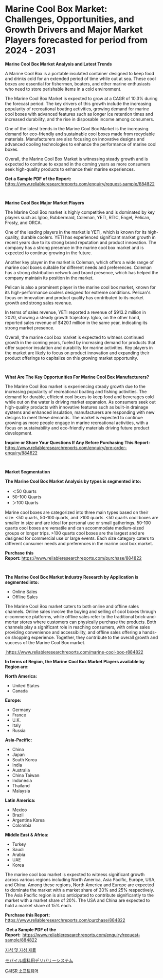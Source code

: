 <p><h1>Marine Cool Box Market: Challenges, Opportunities, and Growth Drivers and Major Market Players forecasted for period from 2024 - 2031</h1></p><p><strong>Marine Cool Box Market Analysis and Latest Trends</strong></p>
<p><p>A Marine Cool Box is a portable insulated container designed to keep food and drinks cold for an extended period of time while out at sea. These cool boxes are essential for fishermen, boaters, and other marine enthusiasts who need to store perishable items in a cold environment.</p><p>The Marine Cool Box Market is expected to grow at a CAGR of 10.3% during the forecast period. The key drivers of this growth include the increasing popularity of recreational boating activities, growing demand for marine cool boxes with advanced features such as longer ice retention times and increased durability, and the rise in disposable income among consumers.</p><p>One of the latest trends in the Marine Cool Box Market is the increasing demand for eco-friendly and sustainable cool boxes made from recyclable materials. Manufacturers are also focusing on innovative designs and advanced cooling technologies to enhance the performance of marine cool boxes.</p><p>Overall, the Marine Cool Box Market is witnessing steady growth and is expected to continue to expand in the coming years as more consumers seek high-quality products to enhance their marine experiences.</p></p>
<p><strong>Get a Sample PDF of the Report:&nbsp;</strong> <a href="https://www.reliableresearchreports.com/enquiry/request-sample/884822">https://www.reliableresearchreports.com/enquiry/request-sample/884822</a></p>
<p>&nbsp;</p>
<p><strong>Marine Cool Box Major Market Players</strong></p>
<p><p>The Marine Cool Box market is highly competitive and is dominated by key players such as Igloo, Rubbermaid, Coleman, YETI, RTIC, Engel, Pelican, Frosty, and ORCA. </p><p>One of the leading players in the market is YETI, which is known for its high-quality, durable coolers. YETI has experienced significant market growth in recent years due to its strong brand reputation and product innovation. The company has a strong presence in the marine cool box market and is expected to continue growing in the future.</p><p>Another key player in the market is Coleman, which offers a wide range of marine cool boxes suitable for different needs and preferences. Coleman has a strong distribution network and brand presence, which has helped the company maintain its position in the market.</p><p>Pelican is also a prominent player in the marine cool box market, known for its high-performance coolers designed for extreme conditions. Pelican's focus on innovation and product quality has contributed to its market growth and strong sales revenue.</p><p>In terms of sales revenue, YETI reported a revenue of $913.2 million in 2020, showing a steady growth trajectory. Igloo, on the other hand, reported sales revenue of $420.1 million in the same year, indicating its strong market presence.</p><p>Overall, the marine cool box market is expected to witness continued growth in the coming years, fueled by increasing demand for products that offer superior insulation and durability for marine activities. Key players in the market are likely to focus on product innovation and expanding their product offerings to capitalize on this growing market opportunity.</p></p>
<p>&nbsp;</p>
<p><strong>What Are The Key Opportunities For Marine Cool Box Manufacturers?</strong></p>
<p><p>The Marine Cool Box market is experiencing steady growth due to the increasing popularity of recreational boating and fishing activities. The demand for durable, efficient cool boxes to keep food and beverages cold while out on the water is driving market expansion. As consumers seek out high-quality products with innovative features such as built-in drainage systems and enhanced insulation, manufacturers are responding with new designs to meet these demands. The market is expected to continue growing as more people engage in marine recreational activities, with a focus on sustainability and eco-friendly materials driving future product development.</p></p>
<p><strong>Inquire or Share Your Questions If Any Before Purchasing This Report:</strong> <a href="https://www.reliableresearchreports.com/enquiry/pre-order-enquiry/884822">https://www.reliableresearchreports.com/enquiry/pre-order-enquiry/884822</a></p>
<p>&nbsp;</p>
<p><strong>Market Segmentation</strong></p>
<p><strong>The Marine Cool Box Market Analysis by types is segmented into:</strong></p>
<p><ul><li>＜50 Quarts</li><li>50-100 Quarts</li><li>＞100 Quarts</li></ul></p>
<p><p>Marine cool boxes are categorized into three main types based on their size: <50 quarts, 50-100 quarts, and >100 quarts. <50 quarts cool boxes are smaller in size and are ideal for personal use or small gatherings. 50-100 quarts cool boxes are versatile and can accommodate medium-sized groups or longer trips. >100 quarts cool boxes are the largest and are designed for commercial use or large events. Each size category caters to different consumer needs and preferences in the marine cool box market.</p></p>
<p><strong>Purchase this Report:&nbsp;</strong><a href="https://www.reliableresearchreports.com/purchase/884822">https://www.reliableresearchreports.com/purchase/884822</a></p>
<p>&nbsp;</p>
<p><strong>The Marine Cool Box Market Industry Research by Application is segmented into:</strong></p>
<p><ul><li>Online Sales</li><li>Offline Sales</li></ul></p>
<p><p>The Marine Cool Box market caters to both online and offline sales channels. Online sales involve the buying and selling of cool boxes through e-commerce platforms, while offline sales refer to the traditional brick-and-mortar stores where customers can physically purchase the products. Both channels play a significant role in reaching consumers, with online sales providing convenience and accessibility, and offline sales offering a hands-on shopping experience. Together, they contribute to the overall growth and success of the Marine Cool Box market.</p></p>
<p><a href="https://www.reliableresearchreports.com/marine-cool-box-r884822">&nbsp;https://www.reliableresearchreports.com/marine-cool-box-r884822</a></p>
<p><strong>In terms of Region, the Marine Cool Box Market Players available by Region are:</strong></p>
<p>
    <p> <strong> North America: </strong>
        <ul>
            <li>United States</li>
            <li>Canada</li>
        </ul>
        </p> 
    <p> <strong> Europe: </strong>
        <ul>
            <li>Germany</li>
            <li>France</li>
            <li>U.K.</li>
            <li>Italy</li>
            <li>Russia</li>
        </ul>
        </p> 
    <p> <strong> Asia-Pacific: </strong>
        <ul>
            <li>China</li>
            <li>Japan</li>
            <li>South Korea</li>
            <li>India</li>
            <li>Australia</li>
            <li>China Taiwan</li>
            <li>Indonesia</li>
            <li>Thailand</li>
            <li>Malaysia</li>
        </ul>
        </p> 
    <p> <strong> Latin America: </strong>
        <ul>
            <li>Mexico</li>
            <li>Brazil</li>
            <li>Argentina Korea</li>
            <li>Colombia</li>
        </ul>
        </p> 
    <p> <strong> Middle East & Africa: </strong>
        <ul>
            <li>Turkey</li>
            <li>Saudi</li>
            <li>Arabia</li>
            <li>UAE</li>
            <li>Korea</li>
        </ul>
    </p>
    </p>
<p><p>The marine cool box market is expected to witness significant growth across various regions including North America, Asia Pacific, Europe, USA, and China. Among these regions, North America and Europe are expected to dominate the market with a market share of 30% and 25% respectively. The Asia Pacific region is also anticipated to contribute significantly to the market with a market share of 20%. The USA and China are expected to hold a market share of 15% each.</p></p>
<p><strong>Purchase this Report: </strong><a href="https://www.reliableresearchreports.com/purchase/884822">https://www.reliableresearchreports.com/purchase/884822</a></p>
<p>&nbsp;<strong>Get a Sample PDF of the Report:&nbsp;&nbsp;</strong><a href="https://www.reliableresearchreports.com/enquiry/request-sample/884822">https://www.reliableresearchreports.com/enquiry/request-sample/884822</a></p>
<p><strong></strong></p>
<p><p><a href="https://medium.com/@fly879567/%EC%9E%90%EC%84%9D-%EB%B0%8F-%EC%9E%90%EC%84%B1-%EC%9E%AC%EB%A3%8C-%EC%8B%9C%EC%9E%A5-%EA%B7%9C%EB%AA%A8%EB%8A%94-%EC%A0%84-%EC%84%B8%EA%B3%84-%EC%82%B0%EC%97%85%EC%97%90%EC%84%9C-%EC%B5%9C%EC%A0%81%EC%9D%98-%EB%A7%88%EC%BC%80%ED%8C%85-%EC%B1%84%EB%84%90%EC%9D%84-%EB%93%9C%EB%9F%AC%EB%83%85%EB%8B%88%EB%8B%A4-8ce7d6f7b146">자석 및 자성 재료</a></p><p><a href="https://medium.com/@queenlitle19361/%E6%90%BA%E5%B8%AF%E5%9E%8B%E6%AD%AF%E7%A7%91%E7%94%A8%E3%83%87%E3%83%AA%E3%83%90%E3%83%AA%E3%83%BC%E3%82%B7%E3%82%B9%E3%83%86%E3%83%A0%E5%B8%82%E5%A0%B4%E8%A6%8F%E6%A8%A1%E3%81%AF-%E4%B8%96%E7%95%8C%E7%94%A3%E6%A5%AD%E3%81%AB%E3%81%8A%E3%81%91%E3%82%8B%E6%9C%80%E9%81%A9%E3%81%AA%E3%83%9E%E3%83%BC%E3%82%B1%E3%83%86%E3%82%A3%E3%83%B3%E3%82%B0%E3%83%81%E3%83%A3%E3%83%8D%E3%83%AB%E3%82%92%E6%98%8E%E3%82%89%E3%81%8B%E3%81%AB%E3%81%97%E3%81%BE%E3%81%99-1df2545dedac">モバイル歯科用デリバリーシステム</a></p><p><a href="https://github.com/sougarounis/Market-Research-Report-List-3/blob/main/944305720428.md">C4ISR 소프트웨어</a></p></p>